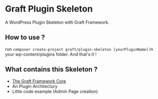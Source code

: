 # Graft Plugin Skeleton

A WordPress Plugin Skeleton with Graft Framework.

## How to use ?

run `composer create-project graft/plugin-skeleton [yourPluginName]` in your wp-content/plugins folder.
And that's it !

## What contains this Skeleton ?

- [The Graft Framework Core](https://github.com/Zusoy/graft-framework-core)
- An Plugin Architectury
- Little code example (Admin Page creation)

